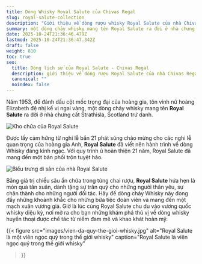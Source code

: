 ```yaml
---
title: Dòng Whisky Royal Salute của Chivas Regal
slug: royal-salute-collection
description: "Giới thiệu về dòng rượu whisky Royal Salute của nhà Chivas Regal"
summary: một dòng chảy whisky mang tên Royal Salute ra đời ở nhà chưng cất Strathisla, Scotland trứ danh
date: 2025-10-24T21:36:46.479Z
lastmod: 2025-10-24T21:36:47.342Z
draft: false
weight: 810
toc: true
seo:
  title: Dòng lịch sử của Royal Salute - Chivas Regal
  description: giới thiệu về dòng rượu Royal Salute của nhà Chivas Regal
  canonical: ""
  noindex: false
---
```


Năm 1953, để đánh dấu cột mốc trọng đại của hoàng gia, tôn vinh nữ hoàng Elizabeth đệ nhị kế vị ngai vàng, một dòng chảy whisky mang tên **Royal Salute** ra đời ở nhà chưng cất Strathisla, Scotland trứ danh.

![Kho chứa của Royal Salute](images/royal-salute-vault.jpg "Tham quan kho chứa Royal Salute của nhà Chivas Regal")

Được lấy cảm hứng từ nghi lễ bắn 21 phát súng chào mừng cho các nghi lễ quan trọng của hoàng gia Anh, **Royal Salute** đã viết nên hành trình về dòng Whisky đáng kinh ngạc. Với quy trình ủ hoàn thiện 21 năm, Royal Salute đã mang đến một bản phối trộn tuyệt hảo.

![Biểu trưng di sản của nhà Royal Salute](images/heritage-of-royal-salute.jpg "Di sản biểu trưng của Royal Salute")

Bằng giá trị chiều sâu ẩn chứa trong từng chai rượu, **Royal Salute** hứa hẹn là món quà tân xuân, dành tặng sự trân quý cho những người thân yêu, sự chân thành cho những người đối tác. Hãy để dòng chảy Whisky này đong đầy những khoảnh khắc cho những bữa tiệc đoàn viên và mang đến một mạch xuân vương giả. Giờ là lúc cùng Royal Salute chu du vào vương quốc whisky diệu kỳ, nơi mở ra cho bạn những khám phá thú vị về dòng whisky huyền thoại được chế tác từ niềm đam mê và khao khát hoàn mỹ.

{{< figure
  src="images/vien-da-quy-the-gioi-whisky.jpg"
  alt="Royal Salute là một viên ngọc quý trong thế giới whisky"
  caption="Royal Salute là viên ngọc quý trong thế giới whisky"
>}}

<!-- ## Tham khảo thêm

- Read [about how-to guides](https://diataxis.fr/how-to-guides/) in the Diátaxis framework -->
